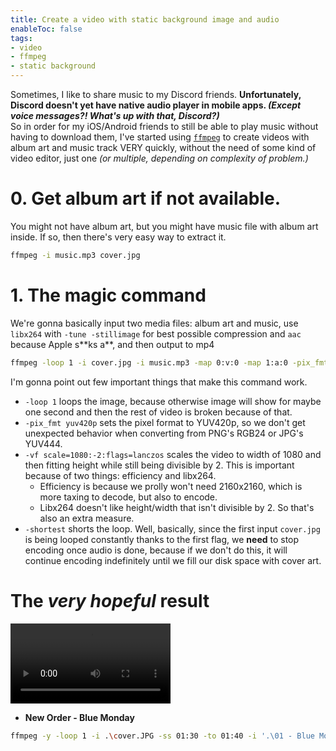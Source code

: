 ```yaml
---
title: Create a video with static background image and audio
enableToc: false
tags:
- video
- ffmpeg
- static background
---
```

Sometimes, I like to share music to my Discord friends. **Unfortunately, Discord doesn't yet have native audio player in mobile apps. *(Except voice messages?! What's up with that, Discord?)***<br>
So in order for my iOS/Android friends to still be able to play music without having to download them, I've started using [`ffmpeg`](video/ffmpeg/installation) to create videos with album art and music track VERY quickly, without the need of some kind of video editor, just one *(or multiple, depending on complexity of problem.)*

# 0. Get album art if not available.
You might not have album art, but you might have music file with album art inside. If so, then there's very easy way to extract it.
```bash
ffmpeg -i music.mp3 cover.jpg
```
# 1. The magic command
We're gonna basically input two media files: album art and music, use `libx264` with `-tune -stillimage` for best possible compression and `aac` because Apple s\*\*ks a\*\*, and then output to mp4
```bash
ffmpeg -loop 1 -i cover.jpg -i music.mp3 -map 0:v:0 -map 1:a:0 -pix_fmt yuv420p -vf scale=1080:-2:flags=lanczos -c:v libx264 -tune stillimage -c:a aac -b:a 128k -shortest -movflags +faststart epic.mp4
```
I'm gonna point out few important things that make this command work.
- `-loop 1` loops the image, because otherwise image will show for maybe one second and then the rest of video is broken because of that.
- `-pix_fmt yuv420p` sets the pixel format to YUV420p, so we don't get unexpected behavior when converting from PNG's RGB24 or JPG's YUV444.
- `-vf scale=1080:-2:flags=lanczos` scales the video to width of 1080 and then fitting height while still being divisible by 2.
  This is important because of two things: efficiency and libx264.
  - Efficiency is because we prolly won't need 2160x2160, which is more taxing to decode, but also to encode.
  - Libx264 doesn't like height/width that isn't divisible by 2. So that's also an extra measure.
- `-shortest` shorts the loop. Well, basically, since the first input `cover.jpg` is being looped constantly thanks to the first flag, we **need** to stop encoding once audio is done, because if we don't do this, it will continue encoding indefinitely until we fill our disk space with cover art.

# The *very hopeful* result
<video id="myvideo" controls width="256">
	<source src="https://cdn.discordapp.com/attachments/677266163994198020/1069037555758141600/Imagine_Dragons_-_Bones_Final_4K_Prhq-SVTAV1.mp4" type="video/webm">
	Huh
</video>
<script>
var video = document.getElementById("myvideo");
video.setAttribute("controls","controls")   
</script>

- **New Order - Blue Monday**
```bash
ffmpeg -y -loop 1 -i .\cover.JPG -ss 01:30 -to 01:40 -i '.\01 - Blue Monday.flac' -map 0:v -map 1:a -pix_fmt yuv420p -vf scale=256:-2:flags=lanczos -c:v libsvtav1 -preset 6 -c:a libopus -b:a 80k -shortest -movflags +faststart '.\New Order - Blue Monday.webm'
```
